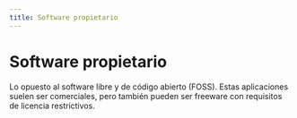```yaml
---
title: Software propietario
---
```

# Software propietario 

Lo opuesto al software libre y de código abierto (FOSS). Estas aplicaciones suelen ser comerciales, pero también pueden ser freeware con requisitos de licencia restrictivos.